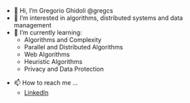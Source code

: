 - 👋 Hi, I’m Gregorio Ghidoli @gregcs
- 👀 I’m interested in algorithms, distributed systems and data management
- 🌱 I’m currently learning:
    - Algorithms and Complexity
    - Parallel and Distributed Algorithms
    - Web Algorithms
    - Heuristic Algorithms
    - Privacy and Data Protection
<!-- - 💞️ I’m looking to collaborate on ... --->
- 📫 How to reach me ...
    - [LinkedIn](https://it.linkedin.com/in/gregorio-ghidoli)
<!---
gregcs/gregcs is a ✨ special ✨ repository because its `README.md` (this file) appears on your GitHub profile.
You can click the Preview link to take a look at your changes.
--->
